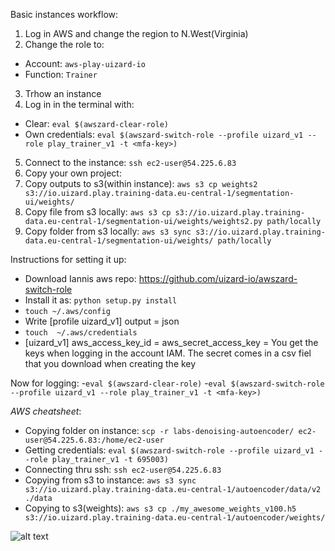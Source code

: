 Basic instances workflow:

1. Log in AWS and change the region to N.West(Virginia)
2. Change the role to:
  - Account: `aws-play-uizard-io`
  - Function: `Trainer`
3. Trhow an instance
4. Log in in the terminal with:
  - Clear:  `eval $(awszard-clear-role)`
  - Own credentials: `eval $(awszard-switch-role --profile uizard_v1 --role play_trainer_v1 -t <mfa-key>)`
5. Connect to the instance: `ssh ec2-user@54.225.6.83`
6. Copy your own project: 
7. Copy outputs to s3(within instance): `aws s3 cp weights2 s3://io.uizard.play.training-data.eu-central-1/segmentation-ui/weights/`
8. Copy file from s3 locally: `aws s3 cp s3://io.uizard.play.training-data.eu-central-1/segmentation-ui/weights/weights2.py path/locally`
9. Copy folder from s3 locally: `aws s3 sync s3://io.uizard.play.training-data.eu-central-1/segmentation-ui/weights/ path/locally`



Instructions for setting it up:
- Download Iannis aws repo: https://github.com/uizard-io/awszard-switch-role
- Install it as: `python setup.py install`
- `touch ~/.aws/config`
- Write  [profile uizard_v1] output = json
- `touch  ~/.aws/credentials`
- [uizard_v1] aws_access_key_id =  aws_secret_access_key = 
You get the keys when logging in the account IAM. The secret comes in a csv fiel that you download when creating the key

Now for logging:
-`eval $(awszard-clear-role)`
-`eval $(awszard-switch-role --profile uizard_v1 --role play_trainer_v1 -t <mfa-key>)` 


*AWS cheatsheet*:
- Copying folder on instance: `scp -r labs-denoising-autoencoder/ ec2-user@54.225.6.83:/home/ec2-user`
- Getting credentials: `eval $(awszard-switch-role --profile uizard_v1 --role play_trainer_v1 -t 695003)`
- Connecting thru ssh: `ssh ec2-user@54.225.6.83`
- Copying from s3 to instance: `aws s3 sync s3://io.uizard.play.training-data.eu-central-1/autoencoder/data/v2 ./data`
- Copying to s3(weights): `aws s3 cp ./my_awesome_weights_v100.h5 s3://io.uizard.play.training-data.eu-central-1/autoencoder/weights/`

![alt text](https://github.com/artuntun/nerdy_resources/blob/master/images/aws_logging.png "Logo Title Text 1")
